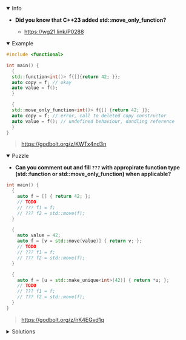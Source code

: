 <details open><summary>Info</summary><p>

* **Did you know that C++23 added std::move_only_function?**

  * https://wg21.link/P0288

</p></details><details open><summary>Example</summary><p>

```cpp
#include <functional>

int main() {
  {
  std::function<int()> f{[]{return 42; }};
  auto copy = f; // okay
  auto value = f();
  }

  {
  std::move_only_function<int()> f{[] {return 42; }};
  auto copy = f; // error, call to deleted copy constructor
  auto value = f(); // undefined behaviour, dandling reference
  }
}
```

> https://godbolt.org/z/KWTx4nd3n

</p></details><details open><summary>Puzzle</summary><p>

* **Can you comment out and fill `???` with appropirate function type (std::function or std::move_only_function) when applicable?**

```cpp
int main() {
  {
    auto f = [] { return 42; };
    // TODO
    // ??? f1 = f;
    // ??? f2 = std::move(f);
  }

  {
    auto value = 42;
    auto f = [v = std::move(value)] { return v; };
    // TODO
    // ??? f1 = f;
    // ??? f2 = std::move(f);
  }

  {
    auto f = [u = std::make_unique<int>(42)] { return *u; };
    // TODO
    // ??? f1 = f;
    // ??? f2 = std::move(f);
  }
}
```

> https://godbolt.org/z/hK4EGvd1q

</p></details><details><summary>Solutions</summary><p>
